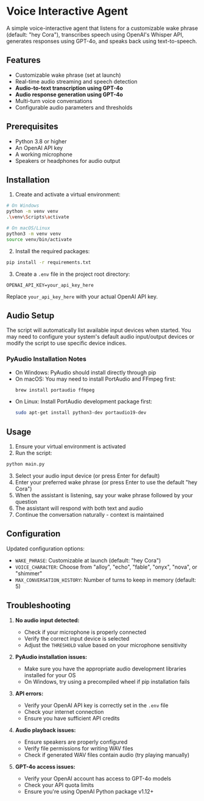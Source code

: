 # Voice Interactive Agent

A simple voice-interactive agent that listens for a customizable wake phrase (default: "hey Cora"), transcribes speech using OpenAI's Whisper API, generates responses using GPT-4o, and speaks back using text-to-speech.

## Features

- Customizable wake phrase (set at launch)
- Real-time audio streaming and speech detection
- **Audio-to-text transcription using GPT-4o**
- **Audio response generation using GPT-4o**
- Multi-turn voice conversations
- Configurable audio parameters and thresholds

## Prerequisites

- Python 3.8 or higher
- An OpenAI API key
- A working microphone
- Speakers or headphones for audio output

## Installation

1. Create and activate a virtual environment:

```bash
# On Windows
python -m venv venv
.\venv\Scripts\activate

# On macOS/Linux
python3 -m venv venv
source venv/bin/activate
```

2. Install the required packages:

```bash
pip install -r requirements.txt
```

3. Create a `.env` file in the project root directory:

```
OPENAI_API_KEY=your_api_key_here
```

Replace `your_api_key_here` with your actual OpenAI API key.

## Audio Setup

The script will automatically list available input devices when started. You may need to configure your system's default audio input/output devices or modify the script to use specific device indices.

### PyAudio Installation Notes

- On Windows: PyAudio should install directly through pip
- On macOS: You may need to install PortAudio and FFmpeg first:
  ```bash
  brew install portaudio ffmpeg
  ```
- On Linux: Install PortAudio development package first:
  ```bash
  sudo apt-get install python3-dev portaudio19-dev
  ```

## Usage

1. Ensure your virtual environment is activated
2. Run the script:

```bash
python main.py
```

3. Select your audio input device (or press Enter for default)
4. Enter your preferred wake phrase (or press Enter to use the default "hey Cora")
5. When the assistant is listening, say your wake phrase followed by your question
6. The assistant will respond with both text and audio
7. Continue the conversation naturally - context is maintained

## Configuration

Updated configuration options:
- `WAKE_PHRASE`: Customizable at launch (default: "hey Cora")
- `VOICE_CHARACTER`: Choose from "alloy", "echo", "fable", "onyx", "nova", or "shimmer"
- `MAX_CONVERSATION_HISTORY`: Number of turns to keep in memory (default: 5)

## Troubleshooting

1. **No audio input detected:**
   - Check if your microphone is properly connected
   - Verify the correct input device is selected
   - Adjust the `THRESHOLD` value based on your microphone sensitivity

2. **PyAudio installation issues:**
   - Make sure you have the appropriate audio development libraries installed for your OS
   - On Windows, try using a precompiled wheel if pip installation fails

3. **API errors:**
   - Verify your OpenAI API key is correctly set in the `.env` file
   - Check your internet connection
   - Ensure you have sufficient API credits

4. **Audio playback issues:**
   - Ensure speakers are properly configured
   - Verify file permissions for writing WAV files
   - Check if generated WAV files contain audio (try playing manually)

5. **GPT-4o access issues:**
   - Verify your OpenAI account has access to GPT-4o models
   - Check your API quota limits
   - Ensure you're using OpenAI Python package v1.12+